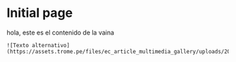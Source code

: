 # Initial page

hola, este es el contenido de la vaina





```text
![Texto alternativo](https://assets.trome.pe/files/ec_article_multimedia_gallery/uploads/2018/04/17/5ad609d27c1a7.jpeg)
```

